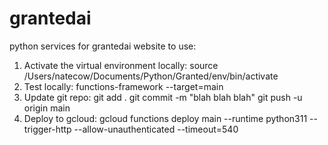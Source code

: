 # grantedai
python services for grantedai website
to use:
1. Activate the virtual environment locally:
source /Users/natecow/Documents/Python/Granted/env/bin/activate
2. Test locally:
functions-framework --target=main
3. Update git repo:
git add .
git commit -m "blah blah blah" 
git push -u origin main
4. Deploy to gcloud:
gcloud functions deploy main --runtime python311 --trigger-http --allow-unauthenticated --timeout=540 
